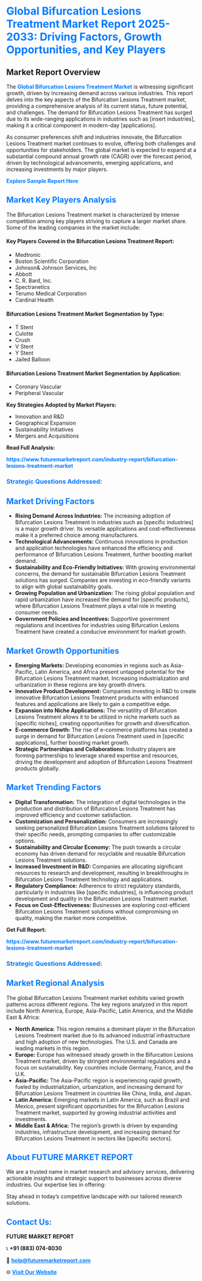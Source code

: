 <h1 style="color: #007BFF;">Global Bifurcation Lesions Treatment Market Report 2025-2033: Driving Factors, Growth Opportunities, and Key Players</h1>

<section id="overview">
<h2>Market Report Overview</h2>
<p>The <a href="https://www.futuremarketreport.com/industry-report/bifurcation-lesions-treatment-market" style="color: #007BFF; text-decoration: none;"><strong>Global Bifurcation Lesions Treatment Market</strong></a> is witnessing significant growth, driven by increasing demand across various industries. This report delves into the key aspects of the Bifurcation Lesions Treatment market, providing a comprehensive analysis of its current status, future potential, and challenges. The demand for Bifurcation Lesions Treatment has surged due to its wide-ranging applications in industries such as [insert industries], making it a critical component in modern-day [applications].</p>
<p>As consumer preferences shift and industries innovate, the Bifurcation Lesions Treatment market continues to evolve, offering both challenges and opportunities for stakeholders. The global market is expected to expand at a substantial compound annual growth rate (CAGR) over the forecast period, driven by technological advancements, emerging applications, and increasing investments by major players.</p>
</section>

<section id="overview">
<p><a href="https://www.futuremarketreport.com/request-sample/reportId=53727" style="color: #007BFF; text-decoration: none;"><strong>Explore Sample Report Here</strong></a></p>
</section>

<section id="key-players">
<h2 style="color: #007BFF;">Market Key Players Analysis</h2>
<p>The Bifurcation Lesions Treatment market is characterized by intense competition among key players striving to capture a larger market share. Some of the leading companies in the market include:</p>
<h4>Key Players Covered in the Bifurcation Lesions Treatment Report:</h4>
<ul><li>Medtronic</li><li>Boston Scientific Corporation</li><li>Johnson&amp; Johnson Services, Inc</li><li>Abbott</li><li>C. R. Bard, Inc.</li><li>Spectranetics</li><li>Terumo Medical Corporation</li><li>Cardinal Health</li></ul>
<h4>Bifurcation Lesions Treatment Market Segmentation by Type:</h4>
<ul><li>T Stent</li><li>Culotte</li><li>Crush</li><li>V Stent</li><li>Y Stent</li><li>Jailed Balloon</li></ul>

<h4>Bifurcation Lesions Treatment Market Segmentation by Application:</h4>
<ul><li>Coronary Vascular</li><li>Peripheral Vascular</li></ul>
<p><strong>Key Strategies Adopted by Market Players:</strong></p>
<ul>
<li>Innovation and R&D</li>
<li>Geographical Expansion</li>
<li>Sustainability Initiatives</li>
<li>Mergers and Acquisitions</li>
</ul>
</section>

<section>
<p><strong>Read Full Analysis: </strong></p><a href="https://www.futuremarketreport.com/industry-report/bifurcation-lesions-treatment-market" style="color: #007BFF; text-decoration: none;"><strong>https://www.futuremarketreport.com/industry-report/bifurcation-lesions-treatment-market</strong></a>
<h3 style="color: #007BFF;">Strategic Questions Addressed:</h3>
</section>

<section id="driving-factors">
<h2 style="color: #007BFF;">Market Driving Factors</h2>
<ul>
<li><strong>Rising Demand Across Industries:</strong> The increasing adoption of Bifurcation Lesions Treatment in industries such as [specific industries] is a major growth driver. Its versatile applications and cost-effectiveness make it a preferred choice among manufacturers.</li>
<li><strong>Technological Advancements:</strong> Continuous innovations in production and application technologies have enhanced the efficiency and performance of Bifurcation Lesions Treatment, further boosting market demand.</li>
<li><strong>Sustainability and Eco-Friendly Initiatives:</strong> With growing environmental concerns, the demand for sustainable Bifurcation Lesions Treatment solutions has surged. Companies are investing in eco-friendly variants to align with global sustainability goals.</li>
<li><strong>Growing Population and Urbanization:</strong> The rising global population and rapid urbanization have increased the demand for [specific products], where Bifurcation Lesions Treatment plays a vital role in meeting consumer needs.</li>
<li><strong>Government Policies and Incentives:</strong> Supportive government regulations and incentives for industries using Bifurcation Lesions Treatment have created a conducive environment for market growth.</li>
</ul>
</section>

<section id="growth-opportunities">
<h2 style="color: #007BFF;">Market Growth Opportunities</h2>
<ul>
<li><strong>Emerging Markets:</strong> Developing economies in regions such as Asia-Pacific, Latin America, and Africa present untapped potential for the Bifurcation Lesions Treatment market. Increasing industrialization and urbanization in these regions are key growth drivers.</li>
<li><strong>Innovative Product Development:</strong> Companies investing in R&D to create innovative Bifurcation Lesions Treatment products with enhanced features and applications are likely to gain a competitive edge.</li>
<li><strong>Expansion into Niche Applications:</strong> The versatility of Bifurcation Lesions Treatment allows it to be utilized in niche markets such as [specific niches], creating opportunities for growth and diversification.</li>
<li><strong>E-commerce Growth:</strong> The rise of e-commerce platforms has created a surge in demand for Bifurcation Lesions Treatment used in [specific applications], further boosting market growth.</li>
<li><strong>Strategic Partnerships and Collaborations:</strong> Industry players are forming partnerships to leverage shared expertise and resources, driving the development and adoption of Bifurcation Lesions Treatment products globally.</li>
</ul>
</section>

<section id="trending-factors">
<h2 style="color: #007BFF;">Market Trending Factors</h2>
<ul>
<li><strong>Digital Transformation:</strong> The integration of digital technologies in the production and distribution of Bifurcation Lesions Treatment has improved efficiency and customer satisfaction.</li>
<li><strong>Customization and Personalization:</strong> Consumers are increasingly seeking personalized Bifurcation Lesions Treatment solutions tailored to their specific needs, prompting companies to offer customizable options.</li>
<li><strong>Sustainability and Circular Economy:</strong> The push towards a circular economy has driven demand for recyclable and reusable Bifurcation Lesions Treatment solutions.</li>
<li><strong>Increased Investment in R&D:</strong> Companies are allocating significant resources to research and development, resulting in breakthroughs in Bifurcation Lesions Treatment technology and applications.</li>
<li><strong>Regulatory Compliance:</strong> Adherence to strict regulatory standards, particularly in industries like [specific industries], is influencing product development and quality in the Bifurcation Lesions Treatment market.</li>
<li><strong>Focus on Cost-Effectiveness:</strong> Businesses are exploring cost-efficient Bifurcation Lesions Treatment solutions without compromising on quality, making the market more competitive.</li>
</ul>
</section>

<section>
<p><strong>Get Full Report: </strong></p><a href="https://www.futuremarketreport.com/industry-report/bifurcation-lesions-treatment-market" style="color: #007BFF; text-decoration: none;"><strong>https://www.futuremarketreport.com/industry-report/bifurcation-lesions-treatment-market</strong></a>
<h3 style="color: #007BFF;">Strategic Questions Addressed:</h3>
</section>


<section id="regional-analysis">
<h2 style="color: #007BFF;">Market Regional Analysis</h2>
<p>The global Bifurcation Lesions Treatment market exhibits varied growth patterns across different regions. The key regions analyzed in this report include North America, Europe, Asia-Pacific, Latin America, and the Middle East & Africa:</p>
<ul>
<li><strong>North America:</strong> This region remains a dominant player in the Bifurcation Lesions Treatment market due to its advanced industrial infrastructure and high adoption of new technologies. The U.S. and Canada are leading markets in this region.</li>
<li><strong>Europe:</strong> Europe has witnessed steady growth in the Bifurcation Lesions Treatment market, driven by stringent environmental regulations and a focus on sustainability. Key countries include Germany, France, and the U.K.</li>
<li><strong>Asia-Pacific:</strong> The Asia-Pacific region is experiencing rapid growth, fueled by industrialization, urbanization, and increasing demand for Bifurcation Lesions Treatment in countries like China, India, and Japan.</li>
<li><strong>Latin America:</strong> Emerging markets in Latin America, such as Brazil and Mexico, present significant opportunities for the Bifurcation Lesions Treatment market, supported by growing industrial activities and investments.</li>
<li><strong>Middle East & Africa:</strong> The region’s growth is driven by expanding industries, infrastructure development, and increasing demand for Bifurcation Lesions Treatment in sectors like [specific sectors].</li>
</ul>
</section>

<footer>
<h2 style="color: #007BFF;">About FUTURE MARKET REPORT</h2>
<p>We are a trusted name in market research and advisory services, delivering actionable insights and strategic support to businesses across diverse industries. Our expertise lies in offering:</p>

<p>Stay ahead in today’s competitive landscape with our tailored research solutions.</p>

<h2 style="color: #007BFF;">Contact Us:</h2>
<p><strong>FUTURE MARKET REPORT</strong></p>
<p>📞 <strong>+91 (883) 074-8030</strong></p>
<p>📧 <strong><a href="mailto:help@futuremarketreport.com" style="color: #007BFF;">help@futuremarketreport.com</a></strong></p>
<p>🌐 <strong><a href="https://www.futuremarketreport.com/" style="color: #007BFF;">Visit Our Website</a></strong></p>
</footer>